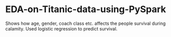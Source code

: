 # EDA-on-Titanic-data-using-PySpark

Shows how age, gender, coach class etc. affects the people survival during calamity. Used logistic regression to predict survival.
